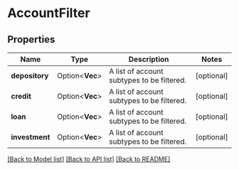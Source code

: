 # AccountFilter

## Properties

Name | Type | Description | Notes
------------ | ------------- | ------------- | -------------
**depository** | Option<**Vec<String>**> | A list of account subtypes to be filtered. | [optional]
**credit** | Option<**Vec<String>**> | A list of account subtypes to be filtered. | [optional]
**loan** | Option<**Vec<String>**> | A list of account subtypes to be filtered. | [optional]
**investment** | Option<**Vec<String>**> | A list of account subtypes to be filtered. | [optional]

[[Back to Model list]](../README.md#documentation-for-models) [[Back to API list]](../README.md#documentation-for-api-endpoints) [[Back to README]](../README.md)


